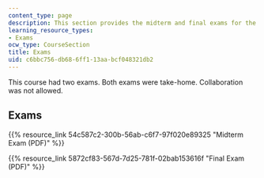 ```yaml
---
content_type: page
description: This section provides the midterm and final exams for the course.
learning_resource_types:
- Exams
ocw_type: CourseSection
title: Exams
uid: c6bbc756-db68-6ff1-13aa-bcf048321db2
---
```


This course had two exams. Both exams were take-home. Collaboration was not allowed.

Exams
-----

{{% resource_link 54c587c2-300b-56ab-c6f7-97f020e89325 "Midterm Exam (PDF)" %}}

{{% resource_link 5872cf83-567d-7d25-781f-02bab153616f "Final Exam (PDF)" %}}